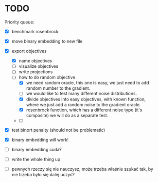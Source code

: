 # TODO
Priority queue:
- [x] benchmark rosenbrock
- [x] move binary embedding to new file
- [x] export objectives
    - [x] name objectives
    - [ ] visualize objectives
    - [ ] write projections
    - [ ] how to do random objective
        - [x] we need random oracle,
              this one is easy, we
              just need to add random
              number to the gradient.
        - [ ] we would like to test
              many different noise
              distributions.
        - [x] divide objectives into
              easy objectives, with
              known function, where 
              we just add a random noise
              to the gradient oracle.
        - [x] rosenbrock function, 
              which has a different
              noise type (it's
              composite) we will do 
              as a separate test.
    - [ ]
- [x] test binort penalty (should not be problematic)
- [x] binary embedding will work!
- [ ] binary embedding cuda?
- [ ] write the whole thing up
- [ ] pewnych rzeczy się nie nauczysz, może trzeba właśnie szukać tak, by nie trzeba było się dalej uczyć?


